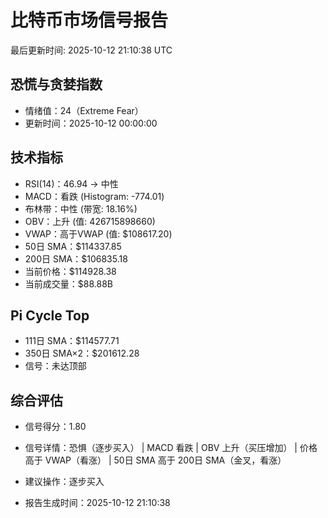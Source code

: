# 比特币市场信号报告

最后更新时间: 2025-10-12 21:10:38 UTC

## 恐慌与贪婪指数
- 情绪值：24（Extreme Fear）
- 更新时间：2025-10-12 00:00:00

## 技术指标
- RSI(14)：46.94 → 中性
- MACD：看跌 (Histogram: -774.01)
- 布林带：中性 (带宽: 18.16%)
- OBV：上升 (值: 426715898660)
- VWAP：高于VWAP (值: $108617.20)
- 50日 SMA：$114337.85
- 200日 SMA：$106835.18
- 当前价格：$114928.38
- 当前成交量：$88.88B

## Pi Cycle Top
- 111日 SMA：$114577.71
- 350日 SMA×2：$201612.28
- 信号：未达顶部

## 综合评估
- 信号得分：1.80
- 信号详情：恐惧（逐步买入） | MACD 看跌 | OBV 上升（买压增加） | 价格高于 VWAP（看涨） | 50日 SMA 高于 200日 SMA（金叉，看涨）
- 建议操作：逐步买入

- 报告生成时间：2025-10-12 21:10:38